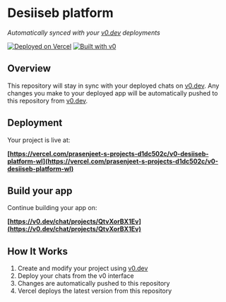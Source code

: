 # Desiiseb platform

*Automatically synced with your [v0.dev](https://v0.dev) deployments*

[![Deployed on Vercel](https://img.shields.io/badge/Deployed%20on-Vercel-black?style=for-the-badge&logo=vercel)](https://vercel.com/prasenjeet-s-projects-d1dc502c/v0-desiiseb-platform-wl)
[![Built with v0](https://img.shields.io/badge/Built%20with-v0.dev-black?style=for-the-badge)](https://v0.dev/chat/projects/QtvXorBX1Ev)

## Overview

This repository will stay in sync with your deployed chats on [v0.dev](https://v0.dev).
Any changes you make to your deployed app will be automatically pushed to this repository from [v0.dev](https://v0.dev).

## Deployment

Your project is live at:

**[https://vercel.com/prasenjeet-s-projects-d1dc502c/v0-desiiseb-platform-wl](https://vercel.com/prasenjeet-s-projects-d1dc502c/v0-desiiseb-platform-wl)**

## Build your app

Continue building your app on:

**[https://v0.dev/chat/projects/QtvXorBX1Ev](https://v0.dev/chat/projects/QtvXorBX1Ev)**

## How It Works

1. Create and modify your project using [v0.dev](https://v0.dev)
2. Deploy your chats from the v0 interface
3. Changes are automatically pushed to this repository
4. Vercel deploys the latest version from this repository